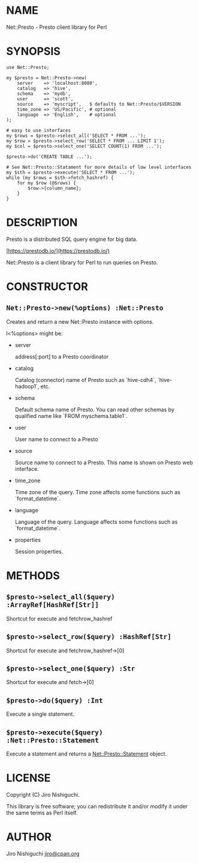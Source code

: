 # NAME

Net::Presto - Presto client library for Perl

# SYNOPSIS

    use Net::Presto;

    my $presto = Net::Presto->new(
        server    => 'localhost:8080',
        catalog   => 'hive',
        schema    => 'mydb',
        user      => 'scott',
        source    => 'myscript',   $ defaults to Net::Presto/$VERSION
        time_zone => 'US/Pacific', # optional
        language  => 'English',    # optional
    );

    # easy to use interfaces
    my $rows = $presto->select_all('SELECT * FROM ...');
    my $row = $presto->select_row('SELECT * FROM ... LIMIT 1');
    my $col = $presto->select_one('SELECT COUNT(1) FROM ...');

    $presto->do('CREATE TABLE ...');

    # See Net::Presto::Statament for more details of low level interfaces
    my $sth = $presto->execute('SELECT * FROM ...');
    while (my $rows = $sth->fetch_hashref) {
        for my $row (@$rows) {
            $row->{column_name};
        }
    }

# DESCRIPTION

Presto is a distributed SQL query engine for big data.

[https://prestodb.io/](https://prestodb.io/)

Net::Presto is a client library for Perl to run queries on Presto.

# CONSTRUCTOR

## `Net::Presto->new(%options) :Net::Presto`

Creates and return a new Net::Presto instance with options.

l<%options> might be:

- server

    address\[:port\] to a Presto coordinator

- catalog

    Catalog (connector) name of Presto such as \`hive-cdh4\`, \`hive-hadoop1\`, etc.

- schema

    Default schema name of Presto. You can read other schemas by qualified name like \`FROM myschema.table1\`.

- user

    User name to connect to a Presto

- source

    Source name to connect to a Presto. This name is shown on Presto web interface.

- time\_zone

    Time zone of the query. Time zone affects some functions such as \`format\_datetime\`.

- language

    Language of the query. Language affects some functions such as \`format\_datetime\`.

- properties

    Session properties.

# METHODS

## `$presto->select_all($query) :ArrayRef[HashRef[Str]]`

Shortcut for execute and fetchrow\_hashref

## `$presto->select_row($query) :HashRef[Str]`

Shortcut for execute and fetchrow\_hashref->\[0\]

## `$presto->select_one($query) :Str`

Shortcut for execute and fetch->\[0\]

## `$presto->do($query) :Int`

Execute a single statement.

## `$presto->execute($query) :Net::Presto::Statement`

Execute a statement and returns a [Net::Presto::Statement](https://metacpan.org/pod/Net::Presto::Statement) object.

# LICENSE

Copyright (C) Jiro Nishiguchi.

This library is free software; you can redistribute it and/or modify
it under the same terms as Perl itself.

# AUTHOR

Jiro Nishiguchi <jiro@cpan.org>
